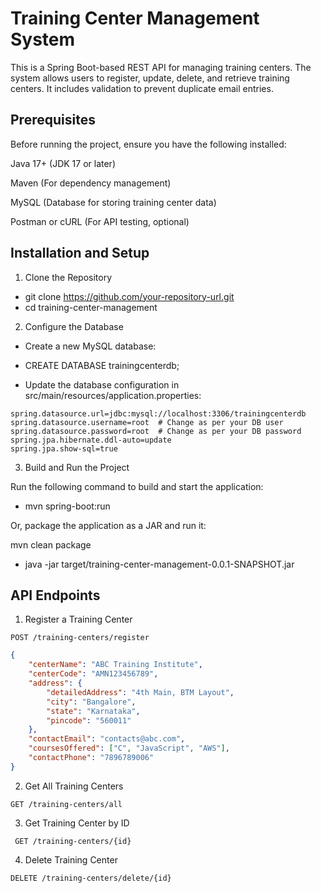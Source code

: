 # Training Center Management System

This is a Spring Boot-based REST API for managing training centers. The system allows users to register, update, delete, and retrieve training centers. It includes validation to prevent duplicate email entries.

## Prerequisites

Before running the project, ensure you have the following installed:

Java 17+ (JDK 17 or later)

Maven (For dependency management)

MySQL (Database for storing training center data)

Postman or cURL (For API testing, optional)

## Installation and Setup

1. Clone the Repository

- git clone https://github.com/your-repository-url.git
- cd training-center-management

2. Configure the Database

- Create a new MySQL database:
 - CREATE DATABASE trainingcenterdb;

- Update the database configuration in src/main/resources/application.properties:
  
```
spring.datasource.url=jdbc:mysql://localhost:3306/trainingcenterdb
spring.datasource.username=root  # Change as per your DB user
spring.datasource.password=root  # Change as per your DB password
spring.jpa.hibernate.ddl-auto=update
spring.jpa.show-sql=true
```

3. Build and Run the Project

Run the following command to build and start the application:
- mvn spring-boot:run

Or, package the application as a JAR and run it:

mvn clean package
- java -jar target/training-center-management-0.0.1-SNAPSHOT.jar

## API Endpoints

1. Register a Training Center
```http
POST /training-centers/register
```

```json
{
    "centerName": "ABC Training Institute",
    "centerCode": "AMN123456789",
    "address": {
        "detailedAddress": "4th Main, BTM Layout",
        "city": "Bangalore",
        "state": "Karnataka",
        "pincode": "560011"
    },
    "contactEmail": "contacts@abc.com",
    "coursesOffered": ["C", "JavaScript", "AWS"],
    "contactPhone": "7896789006"
}
```

2. Get All Training Centers
```http
GET /training-centers/all
```

3. Get Training Center by ID
```http
 GET /training-centers/{id}
```

4. Delete Training Center
```http
DELETE /training-centers/delete/{id}
```
